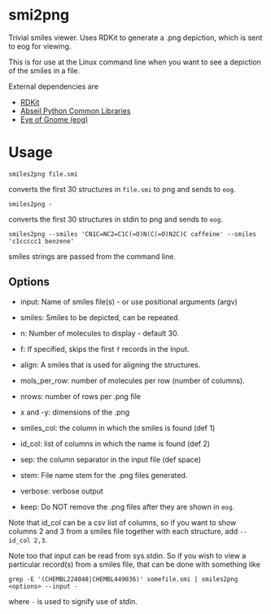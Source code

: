 # smi2png
Trivial smiles viewer. Uses RDKit to generate a .png depiction, which is sent to eog for viewing.

This is for use at the Linux command line when you want to see a depiction
of the smiles in a file.

External dependencies are
+ [RDKit](http://rdkit.org/)
+ [Abseil Python Common Libraries](https://pypi.org/project/absl-py/)
+ [Eye of Gnome (eog)](https://wiki.gnome.org/Apps/EyeOfGnome)
# Usage

```
smiles2png file.smi
```
converts the first 30 structures in `file.smi` to png and sends to `eog`.

```
smiles2png -
```
converts the first 30 structures in stdin to png and sends to `eog`.

```
smiles2png --smiles 'CN1C=NC2=C1C(=O)N(C(=O)N2C)C caffeine' --smiles 'c1ccccc1 benzene'
```
smiles strings are passed from the command line.

## Options

- input: Name of smiles file(s) - or use positional arguments (argv)

- smiles: Smiles to be depicted, can be repeated.

- n: Number of molecules to display - default 30.

- f: If specified, skips the first `f` records in the input.

- align: A smiles that is used for aligning the structures.

- mols_per_row: number of molecules per row (number of columns).

- nrows: number of rows per .png file

- x and -y: dimensions of the .png

- smiles_col: the column in which the smiles is found (def 1)

- id_col: list of columns in which the name is found (def 2)

- sep: the column separator in the input file (def space)

- stem: File name stem for the .png files generated.

- verbose: verbose output

- keep: Do NOT remove the .png files after they are shown in `eog`.

Note that id_col can be a csv list of columns, so if you want to show columns 2 and 3
from a smiles file together with each structure, add `--id_col 2,3`.

Note too that input can be read from sys.stdin. So if you wish to view a particular
record(s) from a smiles file, that can be done with something like
```
grep -E '(CHEMBL224048|CHEMBL449036)' somefile.smi | smiles2png <options> --input -
```
where `-` is used to signify use of stdin.
